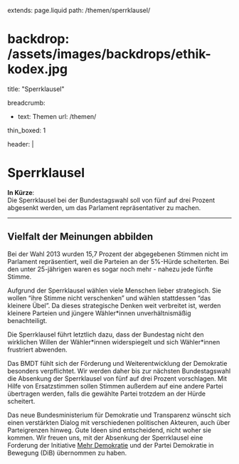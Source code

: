 extends: page.liquid
path: /themen/sperrklausel/
# backdrop: /assets/images/backdrops/ethik-kodex.jpg
title: "Sperrklausel"

breadcrumb:
 - text: Themen
   url: /themen/

thin_boxed: 1

header: |    
    <h1>Sperrklausel</h1>
    <p><strong>In Kürze</strong>:<br>
    Die Sperrklausel bei der Bundestagswahl soll von fünf auf drei Prozent abgesenkt werden, um das Parlament repräsentativer zu machen.</p>

---


## Vielfalt der Meinungen abbilden

Bei der Wahl 2013 wurden 15,7 Prozent der abgegebenen Stimmen nicht im Parlament repräsentiert, weil die Parteien an der 5%-Hürde scheiterten. Bei den unter 25-jährigen waren es sogar noch mehr - nahezu jede fünfte Stimme.

Aufgrund der Sperrklausel wählen viele Menschen lieber strategisch. Sie wollen “ihre Stimme nicht verschenken” und wählen stattdessen “das kleinere Übel”. Da dieses strategische Denken weit verbreitet ist, werden kleinere Parteien und jüngere Wähler\*innen unverhältnismäßig benachteiligt.

Die Sperrklausel führt letztlich dazu, dass der Bundestag nicht den wirklichen Willen der  Wähler\*innen widerspiegelt und sich Wähler\*innen frustriert abwenden.

Das BMDT fühlt sich der Förderung und Weiterentwicklung der Demokratie besonders verpflichtet. Wir werden daher bis zur nächsten Bundestagswahl die Absenkung der Sperrklausel von fünf auf drei Prozent vorschlagen. Mit Hilfe von Ersatzstimmen sollen Stimmen außerdem auf eine andere Partei übertragen werden, falls die gewählte Partei trotzdem an der Hürde scheitert.

Das neue Bundesministerium für Demokratie und Transparenz wünscht sich einen verstärkten Dialog mit verschiedenen politischen Akteuren, auch über Parteigrenzen hinweg. Gute Ideen sind entscheidend, nicht woher sie kommen. Wir freuen uns, mit der Absenkung der Sperrklausel eine Forderung der Initiative [Mehr Demokratie](https://www.mehr-demokratie.de/themen/wahlrecht/unsere-wahlrechts-positionen/) und der Partei Demokratie in Bewegung (DiB) übernommen zu haben.